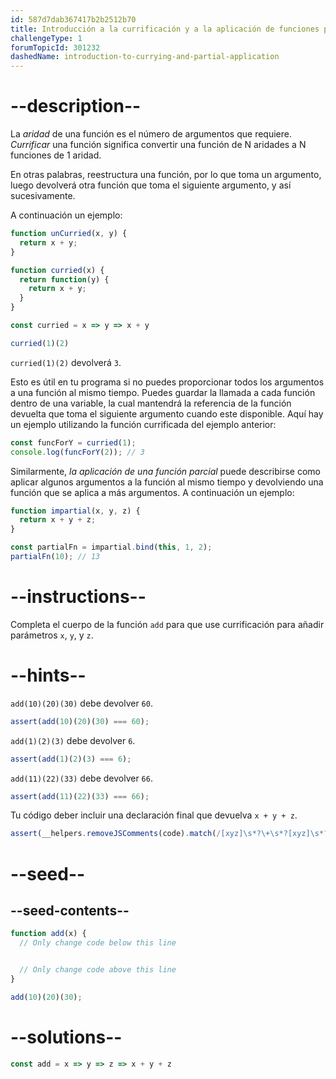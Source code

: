 ```yaml
---
id: 587d7dab367417b2b2512b70
title: Introducción a la currificación y a la aplicación de funciones parciales
challengeType: 1
forumTopicId: 301232
dashedName: introduction-to-currying-and-partial-application
---
```


# --description--

La <dfn>aridad</dfn> de una función es el número de argumentos que requiere. <dfn>Currificar</dfn> una función significa convertir una función de N aridades a N funciones de 1 aridad.

En otras palabras, reestructura una función, por lo que toma un argumento, luego devolverá otra función que toma el siguiente argumento, y así sucesivamente.

A continuación un ejemplo:

```js
function unCurried(x, y) {
  return x + y;
}

function curried(x) {
  return function(y) {
    return x + y;
  }
}

const curried = x => y => x + y

curried(1)(2)
```

`curried(1)(2)` devolverá `3`.

Esto es útil en tu programa si no puedes proporcionar todos los argumentos a una función al mismo tiempo. Puedes guardar la llamada a cada función dentro de una variable, la cual mantendrá la referencia de la función devuelta que toma el siguiente argumento cuando este disponible. Aquí hay un ejemplo utilizando la función currificada del ejemplo anterior:

```js
const funcForY = curried(1);
console.log(funcForY(2)); // 3
```

Similarmente, <dfn>la aplicación de una función parcial</dfn> puede describirse como aplicar algunos argumentos a la función al mismo tiempo y devolviendo una función que se aplica a más argumentos. A continuación un ejemplo:

```js
function impartial(x, y, z) {
  return x + y + z;
}

const partialFn = impartial.bind(this, 1, 2);
partialFn(10); // 13
```

# --instructions--

Completa el cuerpo de la función `add` para que use currificación para añadir parámetros `x`, `y`, y `z`.

# --hints--

`add(10)(20)(30)` debe devolver `60`.

```js
assert(add(10)(20)(30) === 60);
```

`add(1)(2)(3)` debe devolver `6`.

```js
assert(add(1)(2)(3) === 6);
```

`add(11)(22)(33)` debe devolver `66`.

```js
assert(add(11)(22)(33) === 66);
```

Tu código deber incluir una declaración final que devuelva `x + y + z`.

```js
assert(__helpers.removeJSComments(code).match(/[xyz]\s*?\+\s*?[xyz]\s*?\+\s*?[xyz]/g));
```

# --seed--

## --seed-contents--

```js
function add(x) {
  // Only change code below this line


  // Only change code above this line
}

add(10)(20)(30);
```

# --solutions--

```js
const add = x => y => z => x + y + z
```
